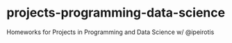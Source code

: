 # projects-programming-data-science
Homeworks for Projects in Programming and Data Science w/ @ipeirotis
